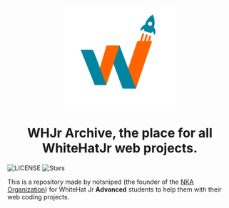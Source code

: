 <p align="center">
  <img width="250px" src="https://raw.githubusercontent.com/notsniped/whjr-archive/main/resources/whjr_nobg.png">
</p>

<h1 align='center'>WHJr Archive, the place for all WhiteHatJr web projects.</h1>

![LICENSE](https://img.shields.io/github/license/notsniped/whjr-archive?style=for-the-badge)
![Stars](https://img.shields.io/github/stars/notsniped/whjr-archive?style=for-the-badge)

This is a repository made by notsniped (the founder of the [NKA Organization](https://github.com/PyBotDevs)) for WhiteHat Jr **Advanced** students to help them with their web coding projects.
